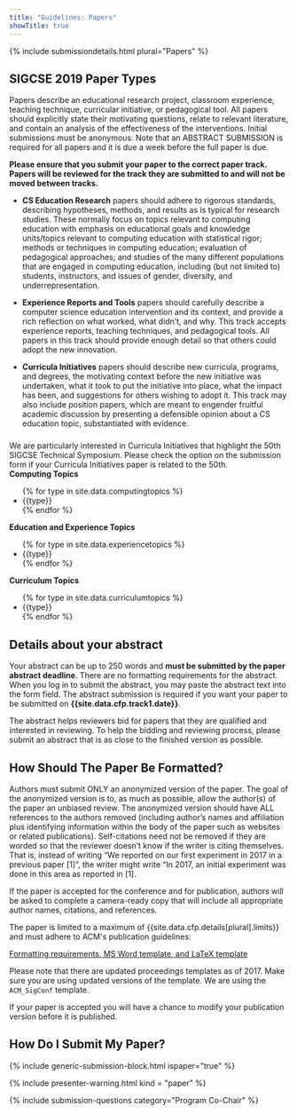 ```yaml
---
title: "Guidelines: Papers"
showTitle: true
---
```


{% include submissiondetails.html plural="Papers" %}

## SIGCSE 2019 Paper Types

Papers describe an educational research project, classroom experience, teaching technique, curricular initiative, or pedagogical tool. All papers should explicitly state their motivating questions, relate to relevant literature, and contain an analysis of the effectiveness of the interventions. Initial submissions must be anonymous. Note that an ABSTRACT SUBMISSION is required for all papers and it is due a week before the full paper is due.

**Please ensure that you submit your paper to the correct paper track. Papers will be reviewed for the track they are submitted to and will not be moved between tracks.**

* **CS Education Research** papers should adhere to rigorous standards, describing hypotheses, methods, and results as is typical for research studies. These normally focus on topics relevant to computing education with emphasis on educational goals and knowledge units/topics relevant to computing education with statistical rigor; methods or techniques in computing education; evaluation of pedagogical approaches; and studies of the many different populations that are engaged in computing education, including (but not limited to) students, instructors, and issues of gender, diversity, and underrepresentation.

* **Experience Reports and Tools** papers should carefully describe a computer science education intervention and its context, and provide a rich reflection on what worked, what didn’t, and why. This track accepts experience reports, teaching techniques, and pedagogical tools. All papers in this track should provide enough detail so that others could adopt the new innovation.

* **Curricula Initiatives** papers should describe new curricula, programs, and degrees, the motivating context before the new initiative was undertaken, what it took to put the initiative into place, what the impact has been, and suggestions for others wishing to adopt it. This track may also include position papers, which are meant to engender fruitful academic discussion by presenting a defensible opinion about a CS education topic, substantiated with evidence.

<div class = "alert alert-info" style="margin-top: 23px">
    <span class="glyphicon glyphicon-align-left" aria-hidden="true"></span>
     We are particularly interested in Curricula Initiatives that highlight the 50th SIGCSE Technical Symposium.  Please check the option on the submission form if your Curricula Initiatives paper is related to the 50th.
</div>



<div class="row">
  <div class="col-md-3 col-md-offset-1">
    <strong>Computing Topics</strong>
    <ul>
    {% for type in site.data.computingtopics %}
      <li>{{type}}</li>
    {% endfor %}
    </ul>
  </div>
  <div class="col-md-3 col-md-offset-1">
    <strong>Education and Experience Topics</strong>
    <ul>
    {% for type in site.data.experiencetopics %}
      <li>{{type}}</li>
    {% endfor %}
    </ul>
  </div>
  <div class="col-md-3 col-md-offset-1">
    <strong>Curriculum Topics</strong>
    <ul>
    {% for type in site.data.curriculumtopics %}
      <li>{{type}}</li>
    {% endfor %}
    </ul>
  </div>
</div>


<!-- {% for type in site.data.topicareas %}
  {% cycle 'add rows': '<div class="row" style="padding-bottom: 10px; ">', nil, nil %}
    <div class="col-md-3 col-md-offset-1">
      <small>{{type}}</small>
    </div>
  {% cycle 'close rows': nil, nil, '</div>' %}
{% endfor %}
{% cycle 'close rows': nil, '</div>', '</div>' %} -->

## Details about your abstract

Your abstract can be up to 250 words and **must be submitted by the paper abstract deadline**.  There are no formatting requirements for the abstract. When you log in to submit the abstract, you may paste the abstract text into the form field. The abstract submission is required if you want your paper to be submitted on **{{site.data.cfp.track1.date}}**.

The abstract helps reviewers bid for papers that they are qualified and interested in reviewing.  To help the bidding and reviewing process, please submit an abstract that is as close to the finished version as possible.

## How Should The Paper Be Formatted?


Authors must submit ONLY an anonymized version of the paper. The goal of the anonymized version is to, as much as possible, allow the author(s) of the paper an unbiased review. The anonymized version should have ALL references to the authors removed (including author’s names and affiliation plus identifying information within the body of the paper such as websites or related publications). Self-citations need not be removed if they are worded so that the reviewer doesn’t know if the writer is citing themselves. That is, instead of writing “We reported on our first experiment in 2017 in a previous paper [1]”, the writer might write “In 2017, an initial experiment was done in this area as reported in [1].

If the paper is accepted for the conference and for publication, authors will be asked to complete a camera-ready copy that will include all appropriate author names, citations, and references.

The paper is limited to a maximum of {{site.data.cfp.details[plural].limits}} and must adhere to ACM's publication guidelines:

<div class="text-center" style="margin-top: 10px; margin-bottom: 10px;">
<a href="{{site.data.publishing.acmpubguidelines}}">Formatting requirements, MS Word template, and LaTeX template</a>
</div>

Please note that there are updated proceedings templates as of 2017.  Make sure you are using updated versions of the template.  We are using the `ACM_SigConf` template.

If your paper is accepted you will have a chance to modify your publication version before it is published.

## How Do I Submit My Paper?

{% include generic-submission-block.html ispaper="true" %}

{% include presenter-warning.html kind = "paper" %}

{% include submission-questions category="Program Co-Chair" %}

